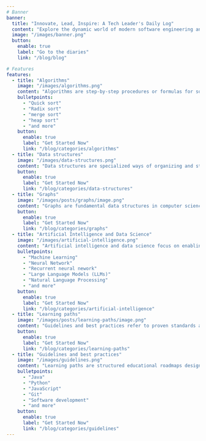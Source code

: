```yaml
---
# Banner
banner:
  title: "Innovate, Lead, Inspire: A Tech Leader's Daily Log"
  content: "Explore the dynamic world of modern software engineering and artificial intelligence! Join us for a journey through cutting-edge insights, comprehensive tutorials, and shared experiences that illuminate the path forward in tech."
  image: "/images/banner.png"
  button:
    enable: true
    label: "Go to the diaries"
    link: "/blog/blog"

# Features
features:
  - title: "Algorithms"
    image: "/images/algorithms.png"
    content: "Algorithms are step-by-step procedures or formulas for solving problems and performing tasks efficiently, forming the backbone of software development and computational thinking"
    bulletpoints:
      - "Quick sort"
      - "Radix sort"
      - "merge sort"
      - "heap sort"
      - "and more"
    button:
      enable: true
      label: "Get Started Now"
      link: "/blog/categories/algorithms"
  - title: "Data structures"
    image: "/images/data-structures.png"
    content: "Data structures are specialized ways of organizing and storing data to enable efficient access and modification, such as arrays, lists, trees, and graphs."
    button:
      enable: true
      label: "Get Started Now"
      link: "/blog/categories/data-structures"
  - title: "Graphs"
    image: "/images/posts/graphs/image.png"
    content: "Graphs are fundamental data structures in computer science, used to model pairwise relations between objects. They are ubiquitous in applications ranging from social networks and the web to transportation, compiler construction, and bioinformatics."
    button:
      enable: true
      label: "Get Started Now"
      link: "/blog/categories/graphs"
  - title: "Artificial Intelligence and Data Science"
    image: "/images/artificial-intelligence.png"
    content: "Artificial intelligence and data science focus on enabling machines to learn from data and make decisions or predictions, combining statistical analysis, machine learning, and domain expertise to extract insights and automate processes"
    bulletpoints:
      - "Machine Learning"
      - "Neural Network"
      - "Recurrent neural nework"
      - "Large Language Models (LLMs)"
      - "Natural Language Processing"
      - "and more"
    button:
      enable: true
      label: "Get Started Now"
      link: "/blog/categories/artificial-intelligence"
  - title: "Learning paths"
    image: "/images/posts/learning-paths/image.png"
    content: "Guidelines and best practices refer to proven standards and recommendations in software development that help ensure code quality, maintainability, scalability, and security across projects."
    button:
      enable: true
      label: "Get Started Now"
      link: "/blog/categories/learning-paths"
  - title: "Guidelines and best practices"
    image: "/images/guidelines.png"
    content: "Learning paths are structured educational roadmaps designed to guide individuals through a curated sequence of topics, skills, and courses toward a specific goal or expertise. Each path starts with foundational knowledge and progressively advances to more complex concepts, enabling learners to build skills in a logical and efficient manner."
    bulletpoints:
      - "Java"
      - "Python"
      - "JavaScript"
      - "Git"
      - "Software development"
      - "and more"
    button:
      enable: true
      label: "Get Started Now"
      link: "/blog/categories/guidelines"
---
```


